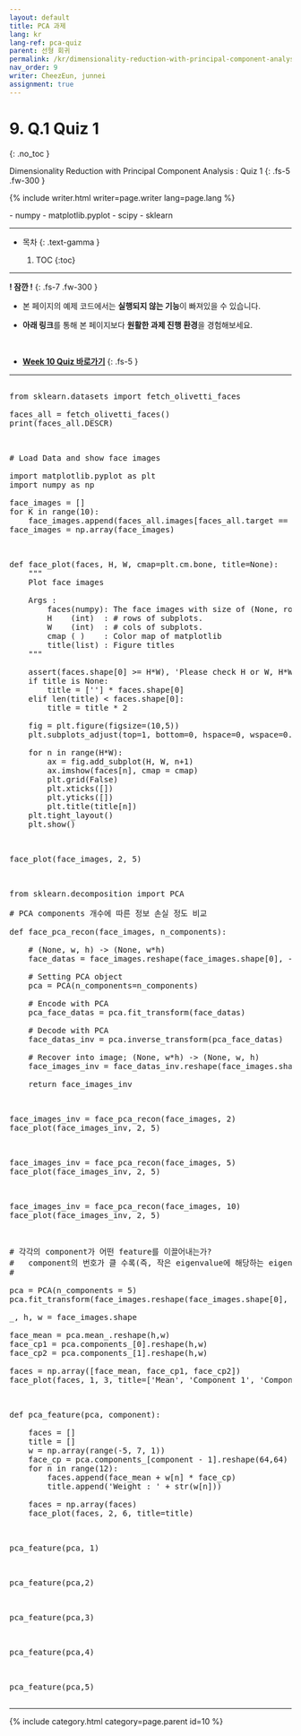 ```yaml
---
layout: default
title: PCA 과제
lang: kr
lang-ref: pca-quiz
parent: 선형 회귀
permalink: /kr/dimensionality-reduction-with-principal-component-analysis/quiz
nav_order: 9
writer: CheezEun, junnei
assignment: true
---
```


# 9. Q.1 Quiz 1
{: .no_toc }


Dimensionality Reduction with Principal Component Analysis : Quiz 1
{: .fs-5 .fw-300 }


{% include writer.html writer=page.writer lang=page.lang %}

<py-env>
- numpy
- matplotlib.pyplot
- scipy
- sklearn
</py-env>

---

- 목차
    {: .text-gamma }

    1. TOC
    {:toc}

---

**! 잠깐 !**
{: .fs-7 .fw-300 }

- 본 페이지의 예제 코드에서는 **실행되지 않는 기능**이 빠져있을 수 있습니다.

- **아래 링크**를 통해 본 페이지보다 **원활한 과제 진행 환경**을 경험해보세요.

<br>

- **[Week 10 Quiz 바로가기](https://junnei.github.io/mml_assignment/)**
{: .fs-5 }

---

<pre>
<py-repl>
from sklearn.datasets import fetch_olivetti_faces

faces_all = fetch_olivetti_faces()
print(faces_all.DESCR)
</py-repl>
</pre>


<pre>
<py-repl>
# Load Data and show face images

import matplotlib.pyplot as plt
import numpy as np

face_images = []
for K in range(10):
    face_images.append(faces_all.images[faces_all.target == K][0])
face_images = np.array(face_images)
</py-repl>
</pre>

<pre>
<py-repl>
def face_plot(faces, H, W, cmap=plt.cm.bone, title=None):
    """
    Plot face images
    
    Args :
        faces(numpy): The face images with size of (None, rows, cols)
        H    (int)  : # rows of subplots.
        W    (int)  : # cols of subplots.
        cmap ( )    : Color map of matplotlib
        title(list) : Figure titles
    """
    
    assert(faces.shape[0] >= H*W), 'Please check H or W, H*W should be smaller than the number of face images'
    if title is None:
        title = [''] * faces.shape[0]
    elif len(title) < faces.shape[0]:
        title = title * 2
    
    fig = plt.figure(figsize=(10,5))
    plt.subplots_adjust(top=1, bottom=0, hspace=0, wspace=0.05)
    
    for n in range(H*W):
        ax = fig.add_subplot(H, W, n+1)
        ax.imshow(faces[n], cmap = cmap)
        plt.grid(False)
        plt.xticks([])
        plt.yticks([])
        plt.title(title[n])
    plt.tight_layout()
    plt.show()
</py-repl>
</pre>

<pre>
<py-repl>
face_plot(face_images, 2, 5)
</py-repl>
</pre>

<pre>
<py-repl>
from sklearn.decomposition import PCA

# PCA components 개수에 따른 정보 손실 정도 비교

def face_pca_recon(face_images, n_components):
    
    # (None, w, h) -> (None, w*h)
    face_datas = face_images.reshape(face_images.shape[0], -1)
    
    # Setting PCA object
    pca = PCA(n_components=n_components)
    
    # Encode with PCA
    pca_face_datas = pca.fit_transform(face_datas)
    
    # Decode with PCA
    face_datas_inv = pca.inverse_transform(pca_face_datas)
    
    # Recover into image; (None, w*h) -> (None, w, h)
    face_images_inv = face_datas_inv.reshape(face_images.shape)
    
    return face_images_inv
</py-repl>
</pre>

<pre>
<py-repl>
face_images_inv = face_pca_recon(face_images, 2)
face_plot(face_images_inv, 2, 5)
</py-repl>
</pre>

<pre>
<py-repl>
face_images_inv = face_pca_recon(face_images, 5)
face_plot(face_images_inv, 2, 5)
</py-repl>
</pre>

<pre>
<py-repl>
face_images_inv = face_pca_recon(face_images, 10)
face_plot(face_images_inv, 2, 5)
</py-repl>
</pre>

<pre>
<py-repl>
# 각각의 component가 어떤 feature를 이끌어내는가?
#   component의 번호가 클 수록(즉, 작은 eigenvalue에 해당하는 eigenvector일수록)
#   

pca = PCA(n_components = 5)
pca.fit_transform(face_images.reshape(face_images.shape[0], -1))

_, h, w = face_images.shape

face_mean = pca.mean_.reshape(h,w)
face_cp1 = pca.components_[0].reshape(h,w)
face_cp2 = pca.components_[1].reshape(h,w)

faces = np.array([face_mean, face_cp1, face_cp2])
face_plot(faces, 1, 3, title=['Mean', 'Component 1', 'Component 2'])
</py-repl>
</pre>

<pre>
<py-repl>
def pca_feature(pca, component):

    faces = []
    title = []
    w = np.array(range(-5, 7, 1))
    face_cp = pca.components_[component - 1].reshape(64,64)
    for n in range(12):
        faces.append(face_mean + w[n] * face_cp)
        title.append('Weight : ' + str(w[n]))

    faces = np.array(faces)
    face_plot(faces, 2, 6, title=title)
</py-repl>
</pre>

<pre>
<py-repl>
pca_feature(pca, 1)
</py-repl>
</pre>


<pre>
<py-repl>
pca_feature(pca,2)
</py-repl>
</pre>


<pre>
<py-repl>
pca_feature(pca,3)
</py-repl>
</pre>


<pre>
<py-repl>
pca_feature(pca,4)
</py-repl>
</pre>


<pre>
<py-repl>
pca_feature(pca,5)
</py-repl>
</pre>


---

{% include category.html category=page.parent id=10 %}
